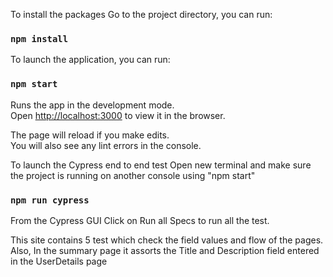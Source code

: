 
To install the packages
Go to the project directory, you can run:

### `npm install`

To launch the application, you can run:

### `npm start`

Runs the app in the development mode.<br />
Open [http://localhost:3000](http://localhost:3000) to view it in the browser.

The page will reload if you make edits.<br />
You will also see any lint errors in the console.

To launch the Cypress end to end test
Open new terminal and make sure the project is running on another console using "npm start"

### `npm run cypress`

From the Cypress GUI Click on Run all Specs to run all the test.

This site contains 5 test which check the field values and flow of the pages.
Also, In the summary page it assorts the Title and Description field entered in the UserDetails page

